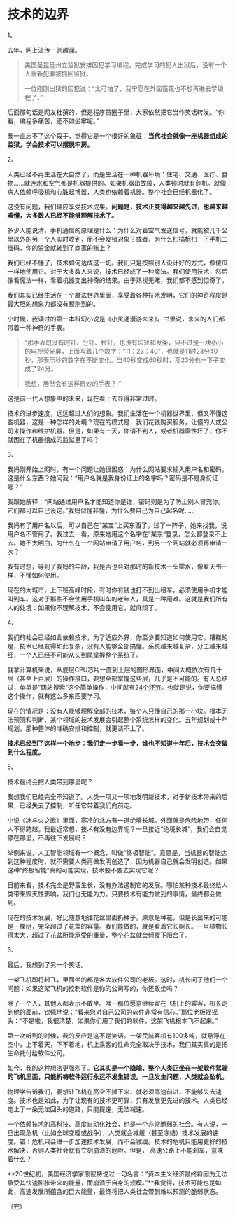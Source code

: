 # 技术的边界

1、

去年，网上流传一则[趣闻](https://www.huxiu.com/article/140417.html)。

> 美国圣昆廷州立监狱安排囚犯学习编程，完成学习的犯人出狱后，没有一个人重新犯罪被抓回监狱。
> 
> 一位刚刚出狱的囚犯说：“太可怕了，我宁愿在外面饿死也不想再进去学编程了。”

后面那句话是网友杜撰的，但是程序员圈子里，大家依然把它当作笑话转发。“你看，编程多痛苦，还不如坐牢呢。”

我一直忘不了这个段子，觉得它是一个很好的象征：**当代社会就像一座机器组成的监狱，学会技术可以摆脱牢房。**

2、

人类已经不再生活在大自然了，而是生活在一种机器环境：住宅、交通、医疗、食物……就连水和空气都是机器提供的。如果机器出故障，人类顿时就有危机。就像病人依赖呼吸机和心脏起博器，人类也依赖着机器。整个社会已经机器化了。

这没有问题，我们理应享受技术成果。**问题是，技术正变得越来越先进，也越来越难懂，大多数人已经不能够理解技术了。**

多少人能说清，手机通信的原理是什么：为什么对着空气发送信号，就能被几千公里以外的另一个人实时收到，而不会发错对象？或者，为什么扫描枪扫一下手机二维码，你的资金就转到了商家的账上？

我们已经不懂了，技术如何达成这一切。我们只是按照别人设计好的方式，像傻瓜一样地使用它。对于大多数人来说，技术已经成了一种魔法。我们使用技术，然后像看魔法一样，看着机器变出神奇的结果。由于熟视无睹，我们都不感到惊奇了。

我们其实已经生活在一个魔法世界里面，享受着各种技术发明，它们的神奇程度是最大胆的想象力都没有预测到的。

小时候，我读过的第一本科幻小说是《小灵通漫游未来》。书里说，未来的人们都带着一种神奇的手表。

> “那手表既没有时针、分针、秒针，也没有齿轮和发条，只不过是一块小小的电视荧光屏，上面写着几个数字：“11：23：40”，也就是11时23分40秒，那表示秒的数字在不断变化。当40秒变成60秒时，那23分也一下子变成了24分。 
> 
> 我想，居然会有这样奇妙的手表？ ”

这是前一代人想象中的未来，现在看上去显得非常过时。

技术的进步速度，远远超过人们的想象。我们生活在一个机器世界里，但又不懂这些机器，这是一种怎样的处境？现在的模式是，我们花钱购买服务，让懂的人或公司来操作和维护机器。但是，如果有一天，你请不到人，或者机器索性坏了，你不就困在了机器组成的监狱里了吗？

3、

我妈刚开始上网时，有一个问题让她很困惑：为什么网站要求输入用户名和密码，这是什么东西？她问我：“用户名就是我身份证上的名字吗？密码是不是身份证号？”

我跟她解释：“网站通过用户名才能知道你是谁，密码则是为了防止别人冒充你。它们都可以自己设定。”我妈似懂非懂，为什么要自己为自己起名呢……

我妈有了用户名以后，可以自己在“某宝”上买东西了。过了一阵子，她来找我，说用户名不管用了。我过去一看，原来她用这个名字在”某东“登录，怎么都登录不上去。她不太明白，为什么在一个网站申请了用户名，到另一个网站就必须再申请一次？

我有时想，等到了我妈的年龄，我是否也会对那时的新技术一头雾水，像看天书一样，不懂如何使用。

现在的大城市，上下班高峰时段，有时你有钱也打不到出租车，必须使用手机才能叫到车。这对于那些不会使用手机叫车的老年人，真是一种磨难。这就是我们所有人的处境：如果你不理解技术，不会使用它，就麻烦了。

4、

我们的社会已经如此依赖技术，为了适应外界，你至少要知道如何使用它。糟糕的是，技术已经变得如此复杂，没有人能够全部搞懂。系统越来越复杂，分工越来越细，一个人已经不可能从头到尾掌握整个系统了。

就拿计算机来说，从底层CPU芯片一直到上层的图形界面，中间大概依次有几十层（甚至上百层）的操作接口，要想全部掌握这些层，几乎是不可能的。有人总结过，单单是“网站搜索”这个简单操作，中间就有[24个环节](https://github.com/alex/what-happens-when)。也就是说，你要搞懂这个操作，就有这么多东西要学习。

现在的情况是：没有人能够理解全部的技术，每个人只懂自己的那一小块。根本无法预测和判断，某个领域的技术发展会引起整个系统怎样的变化。五年规划或十年规划，那种整体的准确安排和控制，就更谈不上了。

**技术已经到了这样一个地步：我们走一步看一步，谁也不知道十年后，技术会突破到什么程度。**

5、

技术最终会把人类带到哪里呢？

我想我们已经完全不知道了。人类一项又一项地发明新技术，对于新技术带来的后果，已经失去了控制，听任它带着我们向前走。

小说《冰与火之歌》里面，寒冷的北方有一道绝境长城。外面就是危险地带，任何人不得跨越。我最近常想，技术有没有边界呢？一旦接近“绝境长城”，我们会自觉停在那里，不再往下发展吗？

举例来说，人工智能领域有一个概念，叫做“终极智能”。意思是，当机器的智能达到这种程度时，就不需要人类再做发明创造了，因为机器自己就会发明创造。如果这种“终极智能”真的可能实现，技术要不要去实现它呢？

目前来看，技术完全是野蛮生长，没有办法遏制它的发展。哪怕某种技术最终给人类带来毁灭性影响，我们也无能为力。只要技术有能力做到的事情，最终都会做到。

现在的技术发展，好比随意地往花盆里面扔种子。原意是种花，但是长出来的可能是一棵树，完全超过了花盆的容量。我们能做的，就是看着它长啊长。一旦植物长得太大，超过了花盆所能承受的重量，整个花盆就会倾覆下阳台了。

6、

最后，我想到了另一个笑话。

一架飞机即将起飞，里面坐的都是各大软件公司的老板。这时，机长问了他们一个问题：如果这架飞机的控制软件是你的公司写的，你还敢坐吗？

除了一个人，其他人都表示不敢坐。唯一那位愿意继续留在飞机上的乘客，机长走到他的面前，钦佩地说：“看来您对自己公司的软件非常有信心。”那位老板摇摇头：“不是啦，我很清楚，如果你们用了我们的软件，这架飞机根本飞不起来。”

第一次听到的时候，我的反应是这不是笑话。一架民航客机有100多吨，就悬浮在空中，上不着天，下不着地，机上乘客的性命完全取决于技术，我们其实真的是把生命托付给软件公司。

如今，我的这种想法更强烈了。**它其实是一个隐喻，整个人类正坐在一架软件驾驶的飞机里面，只能祈祷软件运行永远不发生错误。一旦发生问题，人类就会坠机。**

物理学告诉我们，要想让飞机在高空不掉下来，就必须高速前进，不能够失去速度。技术也是如此，为了让现有的技术更可靠，只有发展更先进的技术。人类已经走上了一条无法回头的道路，只能提速，无法减速。

一个依赖技术的高科技、高度自动化社会，也是一个非常脆弱的社会。有人说，一旦出现危机（比如全球变暖或战争），人类就会减缓（甚至冻结）技术发展的速度。错！危机只会进一步加速技术发展，而不会减缓。技术的危机只能用更好的技术解决，否则人类社会就有立刻崩溃的危险。但是， 高速公路上不能刹车，意味着什么？

**20世纪初，美国经济学家熊彼特说过一句名言：“资本主义经济最终将因为无法承受其快速膨胀带来的能量，而崩溃于自身的规模。”**我觉得，技术可能也是如此，高速发展所蕴含的巨大能量，最终将把人类社会带到难以预测的脆弱状态。

（完）